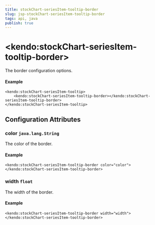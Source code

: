 ```yaml
---
title: stockChart-seriesItem-tooltip-border
slug: jsp-stockChart-seriesItem-tooltip-border
tags: api, java
publish: true
---
```


# \<kendo:stockChart-seriesItem-tooltip-border\>

The border configuration options.

#### Example
    <kendo:stockChart-seriesItem-tooltip>
        <kendo:stockChart-seriesItem-tooltip-border></kendo:stockChart-seriesItem-tooltip-border>
    </kendo:stockChart-seriesItem-tooltip>

## Configuration Attributes

### color `java.lang.String`

The color of the border.

#### Example
    <kendo:stockChart-seriesItem-tooltip-border color="color">
    </kendo:stockChart-seriesItem-tooltip-border>

### width `float`

The width of the border.

#### Example
    <kendo:stockChart-seriesItem-tooltip-border width="width">
    </kendo:stockChart-seriesItem-tooltip-border>

 
